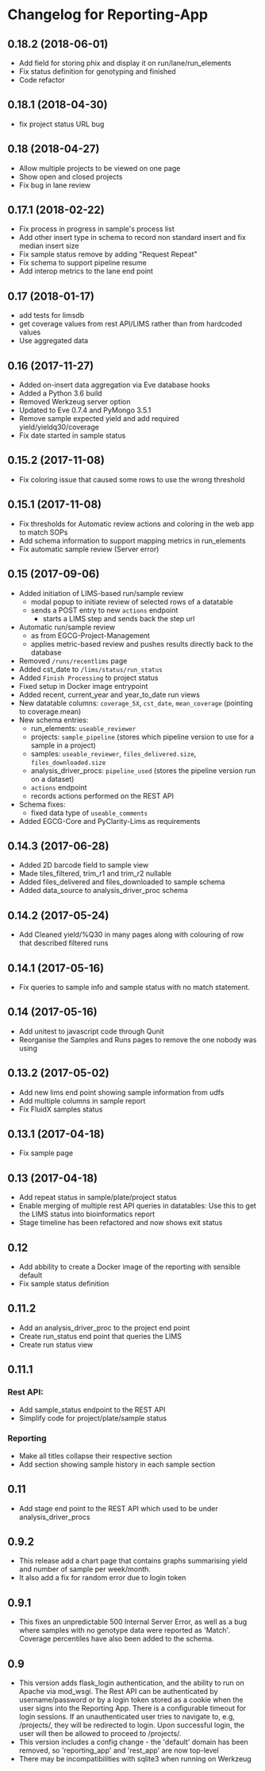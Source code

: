 Changelog for Reporting-App
===========================

0.18.2 (2018-06-01)
-------------------

- Add field for storing phix and display it on run/lane/run_elements
- Fix status definition for genotyping and finished 
- Code refactor 


0.18.1 (2018-04-30)
-------------------

- fix project status URL bug


0.18 (2018-04-27)
-----------------

- Allow multiple projects to be viewed on one page
- Show open and closed projects
- Fix bug in lane review


0.17.1 (2018-02-22)
-------------------

- Fix process in progress in sample's process list
- Add other insert type in schema to record non standard insert and fix median insert size
- Fix sample status remove by adding "Request Repeat"
- Fix schema to support pipeline resume
- Add interop metrics to the lane end point

0.17 (2018-01-17)
-----------------

- add tests for limsdb
- get coverage values from rest API/LIMS rather than from hardcoded values
- Use aggregated data


0.16 (2017-11-27)
-----------------

- Added on-insert data aggregation via Eve database hooks
- Added a Python 3.6 build
- Removed Werkzeug server option
- Updated to Eve 0.7.4 and PyMongo 3.5.1
- Remove sample expected yield and add required yield/yieldq30/coverage
- Fix date started in sample status


0.15.2 (2017-11-08)
-------------------

- Fix coloring issue that caused some rows to use the wrong threshold


0.15.1 (2017-11-08)
-------------------

- Fix thresholds for Automatic review actions and coloring in the web app to match SOPs
- Add schema information to support mapping metrics in run_elements
- Fix automatic sample review (Server error) 

0.15 (2017-09-06)
-----------------

- Added initiation of LIMS-based run/sample review
    - modal popup to initiate review of selected rows of a datatable
    - sends a POST entry to new `actions` endpoint
      - starts a LIMS step and sends back the step url
- Automatic run/sample review
    - as from EGCG-Project-Management
    - applies metric-based review and pushes results directly back to the database 
- Removed `/runs/recentlims` page
- Added cst_date to `/lims/status/run_status`
- Added `Finish Processing` to project status
- Fixed setup in Docker image entrypoint
- Added recent, current_year and year_to_date run views
- New datatable columns: `coverage_5X`, `cst_date`, `mean_coverage` (pointing to coverage.mean)
- New schema entries:
    - run_elements: `useable_reviewer`
    - projects: `sample_pipeline` (stores which pipeline version to use for a sample in a project)
    - samples: `useable_reviewer`, `files_delivered.size`, `files_downloaded.size`
    - analysis_driver_procs: `pipeline_used` (stores the pipeline version run on a dataset)
    - `actions` endpoint
    - records actions performed on the REST API
- Schema fixes:
    - fixed data type of `useable_comments`
- Added EGCG-Core and PyClarity-Lims as requirements


0.14.3 (2017-06-28)
-------------------

- Added 2D barcode field to sample view
- Made tiles_filtered, trim_r1 and trim_r2 nullable
- Added files_delivered and files_downloaded to sample schema
- Added data_source to analysis_driver_proc schema


0.14.2 (2017-05-24)
-------------------

- Add Cleaned yield/%Q30 in many pages along with colouring of row that described filtered runs


0.14.1 (2017-05-16)
-------------------

- Fix queries to sample info and sample status with no match statement.


0.14 (2017-05-16)
-----------------

- Add unitest to javascript code through Qunit
- Reorganise the Samples and Runs pages to remove the one nobody was using


0.13.2 (2017-05-02)
-------------------

- Add new lims end point showing sample information from udfs
- Add multiple columns in sample report
- Fix FluidX samples status 


0.13.1 (2017-04-18)
-------------------

- Fix sample page


0.13 (2017-04-18)
-----------------
 - Add repeat status in sample/plate/project status
 - Enable merging of multiple rest API queries in datatables: Use this to get the LIMS status into bioinformatics report
 - Stage timeline has been refactored and now shows exit status
  
0.12
-----
 - Add abbility to create a Docker image of the reporting with sensible default 
 - Fix sample status definition 
 
0.11.2
------
 - Add an analysis_driver_proc to the project end point
 - Create run_status end point that queries the LIMS
 - Create run status view

0.11.1
------
### Rest API:
 * Add sample_status endpoint to the REST API
 * Simplify code for project/plate/sample status

### Reporting 
 * Make all titles collapse their respective section
 * Add section showing sample history in each sample section

0.11
----
 - Add stage end point to the REST API which used to be under analysis_driver_procs


0.9.2
-----
 - This release add a chart page that contains graphs summarising yield and number of sample per week/month.
 - It also add a fix for random error due to login token

0.9.1
-----
 - This fixes an unpredictable 500 Internal Server Error, as well as a bug where samples with no genotype data were reported as 'Match'. Coverage percentiles have also been added to the schema.

0.9
----
 - This version adds flask_login authentication, and the ability to run on Apache via mod_wsgi. The Rest API can be authenticated by username/password or by a login token stored as a cookie when the user signs into the Reporting App. There is a configurable timeout for login sessions. If an unauthenticated user tries to navigate to, e.g, /projects/<project>, they will be redirected to login. Upon successful login, the user will then be allowed to proceed to /projects/<project>.
 - This version includes a config change - the 'default' domain has been removed, so 'reporting_app' and 'rest_app' are now top-level
 - There may be incompatibilities with sqlite3 when running on Werkzeug
